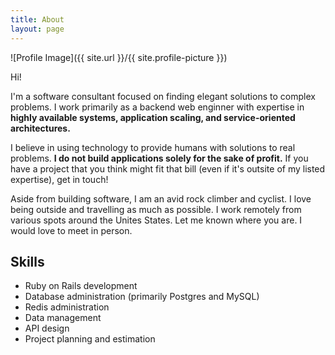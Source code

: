 ```yaml
---
title: About
layout: page
---
```

![Profile Image]({{ site.url }}/{{ site.profile-picture }})

Hi!

<p>
I'm a software consultant focused on finding elegant solutions to complex problems. I work primarily as a backend web enginner with expertise in <b>highly available systems, application scaling, and service-oriented architectures.</b>
</p>

<p>
I believe in using technology to provide humans with solutions to real problems. <b>I do not build applications solely for the sake of profit.</b> If you have a project that you think might fit that bill (even if it's outsite of my listed expertise), get in touch!
</p>

<p>
Aside from building software, I am an avid rock climber and cyclist. I love being outside and travelling as much as possible. I work remotely from various spots around the Unites States. Let me known where you are. I would love to meet in person.
</p>

<h2>Skills</h2>

<ul class="skill-list">
	<li>Ruby on Rails development</li>
	<li>Database administration (primarily Postgres and MySQL)</li>
	<li>Redis administration</li>
	<li>Data management</li>
	<li>API design</li>
	<li>Project planning and estimation</li>
</ul>
